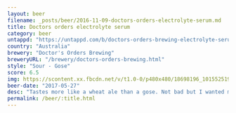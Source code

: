 ```yaml
---
layout: beer
filename: _posts/beer/2016-11-09-doctors-orders-electrolyte-serum.md
title: Doctors orders electrolyte serum
category: beer
untappd: "https://untappd.com/b/doctors-orders-brewing-electrolyte-serum/781047"
country: "Australia"
brewery: "Doctor's Orders Brewing"
breweryURL: "/brewery/doctors-orders-brewing.html"
style: "Sour - Gose"
score: 6.5
img: https://scontent.xx.fbcdn.net/v/t1.0-0/p480x480/18698196_10155251933538745_1628187055584645091_n.jpg?oh=77751044a0260e83a8cad4c62c24ebdc&oe=5A04DE3B
beer-date: "2017-05-27"
desc: "Tastes more like a wheat ale than a gose. Not bad but I wanted more"
permalink: /beer/:title.html
---
```

